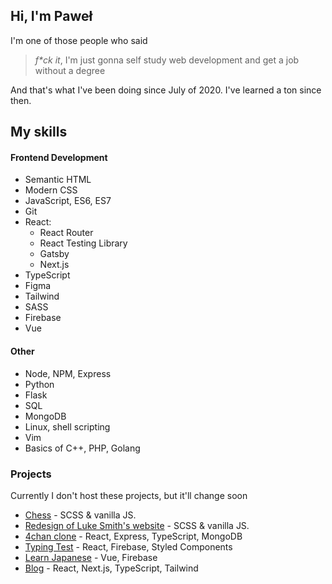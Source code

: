 ## Hi, I'm Paweł
I'm one of those people who said
> *f\*ck it*, I'm just gonna self study web development and get a job without a degree

And that's what I've been doing since July of 2020. I've learned a ton since then.

## My skills

#### Frontend Development
- Semantic HTML
- Modern CSS
- JavaScript, ES6, ES7
- Git
- React:
  - React Router
  - React Testing Library
  - Gatsby
  - Next.js
- TypeScript
- Figma
- Tailwind
- SASS
- Firebase
- Vue

#### Other
- Node, NPM, Express
- Python
- Flask
- SQL
- MongoDB
- Linux, shell scripting
- Vim
- Basics of C++, PHP, Golang

### Projects
Currently I don't host these projects, but it'll change soon
- [Chess](https://github.com/kolaczyn/chess-js) - SCSS & vanilla JS.
- [Redesign of Luke Smith's website](https://github.com/kolaczyn/lukesmithxyz) - SCSS & vanilla JS.
- [4chan clone](https://github.com/kolaczyn/4chan-fullstack) - React, Express, TypeScript, MongoDB
- [Typing Test](https://github.com/kolaczyn/typing-test) - React, Firebase, Styled Components
- [Learn Japanese](https://github.com/kolaczyn/learn-japanese) - Vue, Firebase
- [Blog](https://github.com/kolaczyn/brodie-robertson-website) - React, Next.js, TypeScript, Tailwind
